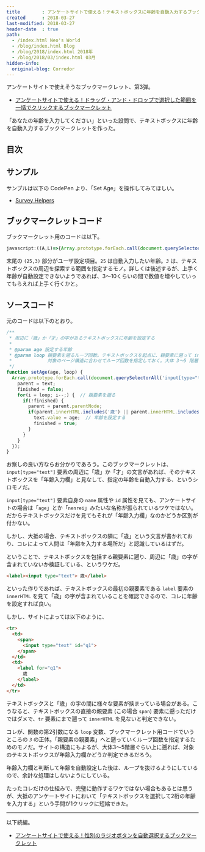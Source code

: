 ```yaml
---
title        : アンケートサイトで使える！テキストボックスに年齢を自動入力するブックマークレット
created      : 2018-03-27
last-modified: 2018-03-27
header-date  : true
path:
  - /index.html Neo's World
  - /blog/index.html Blog
  - /blog/2018/index.html 2018年
  - /blog/2018/03/index.html 03月
hidden-info:
  original-blog: Corredor
---
```


アンケートサイトで使えそうなブックマークレット、第3弾。

- [アンケートサイトで使える！ドラッグ・アンド・ドロップで選択した範囲を一括でクリックするブックマークレット](/blog/2018/03/26-01.html)

「あなたの年齢を入力してください」といった設問で、テキストボックスに年齢を自動入力するブックマークレットを作った。

## 目次

## サンプル

サンプルは以下の CodePen より、「Set Age」を操作してみてほしい。

- [Survey Helpers](https://codepen.io/Neos21/pen/mXgYOb/)

## ブックマークレットコード

ブックマークレット用のコードは以下。

```javascript
javascript:((A,L)=>{Array.prototype.forEach.call(document.querySelectorAll('input[type="text"]'),(e,r,n,t)=>{for(r=e,n=!1,t=L;t--;)n||((r=r.parentNode).innerHTML.includes('歳')||r.innerHTML.includes('才'))&&(e.value=A,n=!0)})})(25,3);
```

末尾の `(25,3)` 部分がユーザ設定項目。`25` は自動入力したい年齢。_`3`_ は、テキストボックスの周辺を探索する範囲を指定するモノ。詳しくは後述するが、上手く年齢が自動設定できないようであれば、3〜10くらいの間で数値を増やしていってもらえれば上手く行くかと。

## ソースコード

元のコードは以下のとおり。

```javascript
/**
 * 周辺に「歳」か「才」の字があるテキストボックスに年齢を設定する
 * 
 * @param age 設定する年齢
 * @param loop 親要素を遡るループ回数。テキストボックスを起点に、親要素に遡って innerHTML に「歳 or 才」の字がないか探すので、
 *             対象のページ構造に合わせてループ回数を指定しておく。大体 3〜5 階層くらいで良いかと
 */
function setAge(age, loop) {
  Array.prototype.forEach.call(document.querySelectorAll('input[type="text"]'), (text, parent, finished, i) => {
    parent = text;
    finished = false;
    for(i = loop; i--;) {  // 親要素を遡る
      if(!finished) {
        parent = parent.parentNode;
        if(parent.innerHTML.includes('歳') || parent.innerHTML.includes('才')) {
          text.value = age;  // 年齢を設定する
          finished = true;
        }
      }
    }
  });
}
```

お察しの良い方ならお分かりであろう。このブックマークレットは、`input[type="text"]` 要素の周辺に「歳」か「才」の文言があれば、そのテキストボックスを「年齢入力欄」と見なして、指定の年齢を自動入力する、というシロモノだ。

`input[type="text"]` 要素自身の `name` 属性や `id` 属性を見ても、アンケートサイトの場合は「`age`」とか「`nenrei`」みたいな名称が振られているワケではない。だからテキストボックスだけを見てもそれが「年齢入力欄」なのかどうか区別が付かない。

しかし、大抵の場合、テキストボックスの隣に「歳」という文言が書かれており、コレによって人間は「年齢を入力する場所だ」と認識しているはずだ。

ということで、テキストボックスを包括する親要素に遡り、周辺に「歳」の字が含まれていないか検証している、というワケだ。

```html
<label><input type="text"> 歳</label>
```

といった作りであれば、テキストボックスの最初の親要素である `label` 要素の `innerHTML` を見て「歳」の字が含まれていることを確認できるので、コレに年齢を設定すれば良い。

しかし、サイトによっては以下のように、

```html
<tr>
  <td>
    <span>
      <input type="text" id="q1">
    </span>
  </td>
  <td>
    <label for="q1">
      歳
    </label>
  </td>
</tr>
```

テキストボックスと「歳」の字の間に様々な要素が挟まっている場合がある。こうなると、テキストボックスの直接の親要素 (この場合 `span`) 要素に遡っただけではダメで、`tr` 要素にまで遡って `innerHTML` を見ないと判定できない。

コレが、関数の第2引数になる `loop` 変数、ブックマークレット用コードでいうところの _`3`_ の正体。「親要素の親要素」へと遡っていくループ回数を指定するためのモノだ。サイトの構造にもよるが、大体3〜5階層ぐらい上に遡れば、対象のテキストボックスが年齢入力欄かどうか判定できるだろう。

年齢入力欄と判断して年齢を自動設定した後は、ループを抜けるようにしているので、余計な処理はしないようにしている。

たったコレだけの仕組みで、完璧に動作するワケではない場合もあるとは思うが、大抵のアンケートサイトにおいて「テキストボックスを選択して2桁の年齢を入力する」という手間が1クリックに短縮できた。

---

以下続編。

- [アンケートサイトで使える！性別のラジオボタンを自動選択するブックマークレット](/blog/2018/03/29-01.html)
